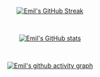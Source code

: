 <div align="center">

[![Emil's GitHub Streak](https://streak-stats.demolab.com?user=EmilIvanichkovv&theme=tokyonight_duo&hide_border=true&date_format=j%2Fn%5B%2FY%5D)](https://skyline.github.com/emilivanichkovv/2023)

<br />

[![Emil's GitHub stats](https://github-readme-stats.vercel.app/api?username=EmilIvanichkovv&theme=tokyonight&bg_color=DDDDDD00&hide_border=true&langs_count=6&card_width=600&hide=stars&count_private=true)](https://github.com/EmilIvanichkovv)

<br />

[![Emil's github activity graph](https://github-readme-activity-graph.vercel.app/graph?theme=material-palenight&bg_color=DDDDDD00&username=EmilIvanichkovv&custom_title=%20&hide_border=true)](https://github.com/EmilIvanichkovv)
</div>
